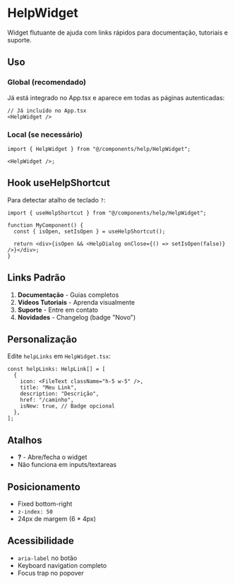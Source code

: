 # HelpWidget

Widget flutuante de ajuda com links rápidos para documentação, tutoriais e suporte.

## Uso

### Global (recomendado)

Já está integrado no App.tsx e aparece em todas as páginas autenticadas:

```tsx
// Já incluído no App.tsx
<HelpWidget />
```

### Local (se necessário)

```tsx
import { HelpWidget } from "@/components/help/HelpWidget";

<HelpWidget />;
```

## Hook useHelpShortcut

Para detectar atalho de teclado `?`:

```tsx
import { useHelpShortcut } from "@/components/help/HelpWidget";

function MyComponent() {
  const { isOpen, setIsOpen } = useHelpShortcut();

  return <div>{isOpen && <HelpDialog onClose={() => setIsOpen(false)} />}</div>;
}
```

## Links Padrão

1. **Documentação** - Guias completos
2. **Vídeos Tutoriais** - Aprenda visualmente
3. **Suporte** - Entre em contato
4. **Novidades** - Changelog (badge "Novo")

## Personalização

Edite `helpLinks` em `HelpWidget.tsx`:

```tsx
const helpLinks: HelpLink[] = [
  {
    icon: <FileText className="h-5 w-5" />,
    title: "Meu Link",
    description: "Descrição",
    href: "/caminho",
    isNew: true, // Badge opcional
  },
];
```

## Atalhos

- **?** - Abre/fecha o widget
- Não funciona em inputs/textareas

## Posicionamento

- Fixed bottom-right
- `z-index: 50`
- 24px de margem (6 \* 4px)

## Acessibilidade

- `aria-label` no botão
- Keyboard navigation completo
- Focus trap no popover
